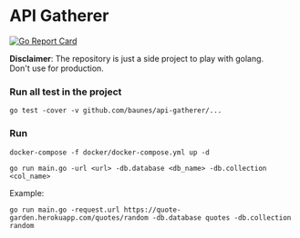 # API Gatherer
[![Go Report Card](https://goreportcard.com/badge/github.com/baunes/api-gatherer)](https://goreportcard.com/report/github.com/baunes/api-gatherer)

**Disclaimer**: The repository is just a side project to play with golang.\
Don't use for production.

### Run all test in the project
    go test -cover -v github.com/baunes/api-gatherer/...

### Run
    docker-compose -f docker/docker-compose.yml up -d

    go run main.go -url <url> -db.database <db_name> -db.collection <col_name>

Example:

    go run main.go -request.url https://quote-garden.herokuapp.com/quotes/random -db.database quotes -db.collection random
